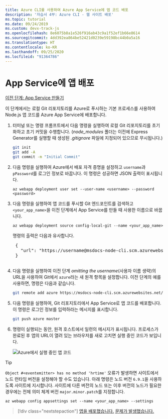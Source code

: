 ```yaml
---
title: Azure CLI를 사용하여 Azure App Service에 앱 코드 배포
description: '자습서 4부: Azure CLI - 웹 사이트 배포'
ms.topic: tutorial
ms.date: 09/24/2019
ms.custom: devx-track-js
ms.openlocfilehash: 8e6075b8a1e526f916ab43c9a1f52ef1b66e8614
ms.sourcegitcommit: 4dd392ea864be52421d0239e59198bc44b0a5a16
ms.translationtype: HT
ms.contentlocale: ko-KR
ms.lasthandoff: 09/25/2020
ms.locfileid: "91364786"
---
```

# <a name="deploy-the-app-to-app-service"></a>App Service에 앱 배포

[이전 단계: App Service 만들기](tutorial-vscode-azure-cli-node-03.md)

이 단계에서는 로컬 Git 리포지토리를 Azure로 푸시하는 기본 프로세스를 사용하여 Node.js 앱 코드를 Azure App Service에 배포합니다.

1. 터미널 또는 명령 프롬프트에서 다음 명령을 실행하여 로컬 Git 리포지토리를 초기화하고 초기 커밋을 수행합니다. (*node_modules* 폴더는 이전에 Express Generator를 실행할 때 생성된 *.gitignore* 파일에 지정되어 있으므로 무시됩니다.)

    ```bash
    git init
    git add -A
    git commit -m "Initial Commit"
    ```

1. 다음 명령을 실행하여 Azure에서 배포 자격 증명을 설정하고 `username`과 `pPassword`를 로그인 정보로 바꿉니다. 이 명령은 성공하면 JSON 출력이 표시됩니다.

    ```azurecli
    az webapp deployment user set --user-name <username> --password <password>
    ```

1. 다음 명령을 실행하여 앱 코드를 푸시할 Git 엔드포인트를 검색하고 `<your_app_name>`을 이전 단계에서 App Service를 만들 때 사용한 이름으로 바꿉니다.

    ```azurecli
    az webapp deployment source config-local-git --name <your_app_name>
    ```

    명령의 출력은 다음과 유사합니다.

    <pre>
    {
      "url": "https://username@msdocs-node-cli.scm.azurewebsites.net/msdocs-node-cli.git"
    }
    </pre>

1. 다음 명령을 실행하여 이전 단계 *omitting the username*(사용자 이름 생략)의 URL을 사용하여 Git에서 `azure`라는 새 원격 항목을 설정합니다. 이전 단계의 예를 사용하면, 명령은 다음과 같습니다.

    ```bash
    git remote add azure https://msdocs-node-cli.scm.azurewebsites.net/msdocs-node-cli.git
    ```

1. 다음 명령을 실행하여, Git 리포지토리에서 App Service로 앱 코드를 배포합니다. 이 명령은 로그인 정보를 입력하라는 메시지를 표시합니다.

    ```bash
    git push azure master
    ```

1. 명령이 실행되는 동안, 원격 호스트에서 일련의 메시지가 표시됩니다. 프로세스가 완료된 후 앱의 URL이 열려 있는 브라우저를 새로 고치면 실행 중인 코드가 보입니다.

    ![Azure에서 실행 중인 앱 코드](media/azure-cli/remote-app.png)

> [!TIP]
> `Object #<eventemitter> has no method 'hrtime'` 오류가 발생하면 사이트에서 노드 런타임 버전을 설정해야 할 수도 있습니다. 아래 명령은 노드 버전 `6.9.1`을 사용하도록 사이트에 지시합니다. 사이트에 다른 버전의 노드 또는 이후 버전의 노드가 필요한 경우에는 전체 의미 체계 버전 `major.minor.patch`를 지정합니다.
>
> ```azurecli
> az webapp config appsettings set --name <your_app_name> --settings
> ```

> [!div class="nextstepaction"]
> [앱을 배포했습니다.](tutorial-vscode-azure-cli-node-05.md) [문제가 발생했습니다.](https://www.research.net/r/PWZWZ52?tutorial=node-deployment&step=deploy-website)
